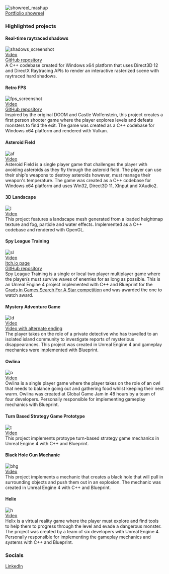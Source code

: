 ![showreel_mashup](https://user-images.githubusercontent.com/72559002/177298693-e6a86dbf-667d-4631-a829-0e76709fd61d.png)  
[Portfiolio showreel](https://www.youtube.com/watch?v=1e-Ch_J7K_M)

### Highlighted projects
#### Real-time raytraced shadows
![shadows_screenshot](https://user-images.githubusercontent.com/72559002/177293251-f14cd0e4-77f5-4fb9-837c-6c2064a4f161.png)  
[Video](https://youtu.be/IxytN35cD3k)  
[GitHub repository](https://github.com/samuelbadman/Raster-raytrace-hybrid-renderer)  
A C++ codebase created for Windows x64 platform that uses Direct3D 12 and DirectX Raytracing APIs to render an interactive rasterized scene with raytraced hard shadows.

#### Retro FPS
![fps_screenshot](https://user-images.githubusercontent.com/72559002/177293014-43fa308e-51ca-43b0-88fa-1a71f15e4c1c.png)  
[Video](https://youtu.be/a-uPv0uRfuM)  
[GitHub repository](https://github.com/samuelbadman/Retro-fps-vulkan)  
Inspired by the original DOOM and Castle Wolfenstein, this project creates a first person shooter game where the player explores levels and defeats monsters to find the exit. The game was created as a C++ codebase for Windows x64 platform and rendered with Vulkan.

#### Asteroid Field
![af](https://user-images.githubusercontent.com/72559002/177335119-80fd182f-1a21-4ddb-b7e4-b2237484990c.png)  
[Video](https://www.youtube.com/watch?v=Goq778xf95g)  
Asteroid Field is a single player game that challenges the player with avoiding asteroids as they fly through the asteroid field. The player can use their ship's weapons to destroy asteroids however, must manage their weapon's temperature.
The game was created as a C++ codebase for Windows x64 platform and uses Win32, Direct3D 11, XInput and XAudio2.

#### 3D Landscape
![l](https://user-images.githubusercontent.com/72559002/177336240-5a11d0f5-6164-4291-9198-e72647d2b2b6.png)  
[Video](https://www.youtube.com/watch?v=kbX84EKYkJE)  
This project features a landscape mesh generated from a loaded heightmap texture and fog, particle and water effects. Implemented as a C++ codebase and rendered with OpenGL.

#### Spy League Training
![sl](https://user-images.githubusercontent.com/72559002/177327838-c441b1c3-d7a3-44c1-bd78-bc2748cf7b27.png)  
[Video](https://www.youtube.com/watch?v=Be0gnIWC0PI)  
[Itch.io page](https://samuelbadman.itch.io/spy-league-training)  
[GitHub repository](https://github.com/samuelbadman/sfas_2021_unreal)  
Spy League Training is a single or local two player multiplayer game where the player/s must survive waves of enemies for as long as possible.
This is an Unreal Engine 4 project implemented with C++ and Blueprint for the [Grads in Games Search For A Star competition](https://gradsingames.com/game-dev-challenges/search-for-a-star/) and was awarded the one to watch award.

#### Mystery Adventure Game
![ld](https://user-images.githubusercontent.com/72559002/177338894-34a6de51-c657-40c6-90c3-dc5cbba7c6a3.png)  
[Video](https://www.youtube.com/watch?v=jlq0oM9qn-s)  
[Video with alternate ending](https://www.youtube.com/watch?v=NUAPWxwwUC8)  
The player takes on the role of a private detective who has travelled to an isolated island community to investigate reports of mysterious disappearances.
This project was created in Unreal Engine 4 and gameplay mechanics were implemented with Blueprint.

#### Owlina
![o](https://user-images.githubusercontent.com/72559002/177332635-086c7e73-9229-4e18-8d5f-9677ee89f9b1.png)  
[Video](https://www.youtube.com/watch?v=gzC-SGv-xO4)  
Owlina is a single player game where the player takes on the role of an owl that needs to balance going out and gathering food whilst keeping their nest warm.
Owlina was created at Global Game Jam in 48 hours by a team of four developers. Personally responsible for implementing gameplay mechanics with Blueprint.

#### Turn Based Strategy Game Prototype
![t](https://user-images.githubusercontent.com/72559002/177332959-f13f84ef-1be8-43ef-a1bc-72261b8d2ad9.png)  
[Video](https://www.youtube.com/watch?v=GAFrrKw6w0I)  
This project implements protoype turn-based strategy game mechanics in Unreal Engine 4 with C++ and Blueprint.

#### Black Hole Gun Mechanic
![bhg](https://user-images.githubusercontent.com/72559002/177332919-37342971-8048-4b59-b6a4-38d232f2e1c5.png)  
[Video](https://www.youtube.com/watch?v=WeeV51qxhM4)  
This project implements a mechanic that creates a black hole that will pull in surrounding objects and push them out in an explosion. The mechanic was created in Unreal Engine 4 with C++ and Blueprint.

#### Helix
![h](https://user-images.githubusercontent.com/72559002/177333039-5076c422-4f82-45f2-a540-ad6347434fc9.png)  
[Video](https://www.youtube.com/watch?v=MwQbkXDdyz8)  
Helix is a virtual reality game where the player must explore and find tools to help them to progress through the level and evade a dangerous monster.
The project was created by a team of six developers with Unreal Engine 4. Personally responsible for implementing the gameplay mechanics and systems with C++ and Blueprint.

### Socials
[LinkedIn](https://www.linkedin.com/in/samuelbadman/)

